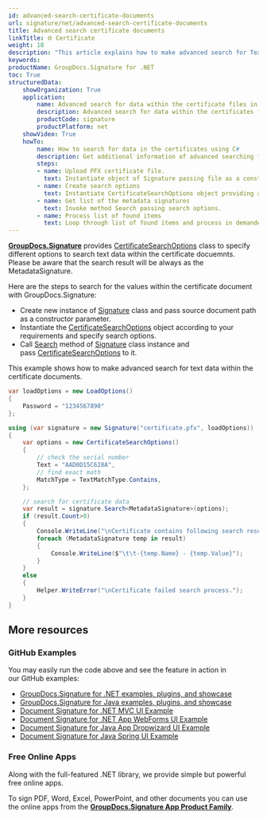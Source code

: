 ```yaml
---
id: advanced-search-certificate-documents
url: signature/net/advanced-search-certificate-documents
title: Advanced search certificate documents
linkTitle: 🌐 Certificate
weight: 18
description: "This article explains how to make advanced search for Text electronic signatures with GroupDocs.Signature API."
keywords: 
productName: GroupDocs.Signature for .NET 
toc: True
structuredData:
    showOrganization: True
    application:    
        name: Advanced search for data within the certificate files in C#    
        description: Advanced search for data within the certificates fast and easily with C# language and GroupDocs.Signature for .NET APIs
        productCode: signature
        productPlatform: net 
    showVideo: True
    howTo:
        name: How to search for data in the certificates using C# 
        description: Get additional information of advanced searching for data within the certificate documents with C#
        steps:
        - name: Upload PFX certificate file.
          text: Instantiate object of Signature passing file as a constructor parameter. You can use either file path or file stream. 
        - name: Create search options 
          text: Instantiate CertificateSearchOptions object providing all demanded data like text or match type.
        - name: Get list of the metadata signatures 
          text: Invoke method Search passing search options.
        - name: Process list of found items
          text: Loop through list of found items and process in demanded way.
---
```

[**GroupDocs.Signature**](https://products.groupdocs.com/signature/net) provides [CertificateSearchOptions](https://reference.groupdocs.com/signature/net/groupdocs.signature.options/certificatesearchoptions) class to specify different options to search text data within the certificate docuemnts. 
Please be aware that the search result will be always as the MetadataSignature.

Here are the steps to search for the values within the certificate document with GroupDocs.Signature:

* Create new instance of [Signature](https://reference.groupdocs.com/signature/net/groupdocs.signature/signature) class and pass source document path as a constructor parameter.
* Instantiate the [CertificateSearchOptions](https://reference.groupdocs.com/signature/net/groupdocs.signature.options/certificatesearchoptions) object according to your requirements and specify search options.
* Call [Search](https://reference.groupdocs.com/signature/net/groupdocs.signature/signature/search) method of [Signature](https://reference.groupdocs.com/signature/net/groupdocs.signature/signature) class instance and pass [CertificateSearchOptions](https://reference.groupdocs.com/signature/net/groupdocs.signature.options/certificatesearchoptions) to it.

This example shows how to make advanced search for text data within the certificate documents.

```csharp
var loadOptions = new LoadOptions()
{
    Password = "1234567890"
};

using (var signature = new Signature("certificate.pfx", loadOptions))
{
    var options = new CertificateSearchOptions()
    {
        // check the serial number
        Text = "AAD0D15C628A",
        // find exact math
        MatchType = TextMatchType.Contains,
    };

    // search for certificate data
    var result = signature.Search<MetadataSignature>(options);
    if (result.Count>0)
    {
        Console.WriteLine("\nCertificate contains following search results");
        foreach (MetadataSignature temp in result)
        {
            Console.WriteLine($"\t\t-{temp.Name} - {temp.Value}");
        }
    }
    else
    {
        Helper.WriteError("\nCertificate failed search process.");
    }
}
```

## More resources

### GitHub Examples

You may easily run the code above and see the feature in action in our GitHub examples:

* [GroupDocs.Signature for .NET examples, plugins, and showcase](https://github.com/groupdocs-signature/GroupDocs.Signature-for-.NET)
* [GroupDocs.Signature for Java examples, plugins, and showcase](https://github.com/groupdocs-signature/GroupDocs.Signature-for-Java)
* [Document Signature for .NET MVC UI Example](https://github.com/groupdocs-signature/GroupDocs.Signature-for-.NET-MVC)
* [Document Signature for .NET App WebForms UI Example](https://github.com/groupdocs-signature/GroupDocs.Signature-for-.NET-WebForms)
* [Document Signature for Java App Dropwizard UI Example](https://github.com/groupdocs-signature/GroupDocs.Signature-for-Java-Dropwizard)
* [Document Signature for Java Spring UI Example](https://github.com/groupdocs-signature/GroupDocs.Signature-for-Java-Spring)

### Free Online Apps

Along with the full-featured .NET library, we provide simple but powerful free online apps.

To sign PDF, Word, Excel, PowerPoint, and other documents you can use the online apps from the **[GroupDocs.Signature App Product Family](https://products.groupdocs.app/signature/family)**.
